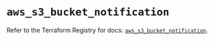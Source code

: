 # `aws_s3_bucket_notification`

Refer to the Terraform Registry for docs: [`aws_s3_bucket_notification`](https://registry.terraform.io/providers/hashicorp/aws/4.54.0/docs/resources/s3_bucket_notification).
